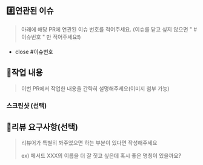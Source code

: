 ## #️⃣연관된 이슈

> 아래에 해당 PR에 연관된 이슈 번호를 적어주세요. (이슈를 닫고 싶지 않으면 " #이슈번호 " 만 적어주세요❗)
- close #이슈번호

## 📝작업 내용

> 이번 PR에서 작업한 내용을 간략히 설명해주세요(이미지 첨부 가능)

### 스크린샷 (선택)

## 💬리뷰 요구사항(선택)

> 리뷰어가 특별히 봐주었으면 하는 부분이 있다면 작성해주세요
>
> ex) 메서드 XXX의 이름을 더 잘 짓고 싶은데 혹시 좋은 명칭이 있을까요?
